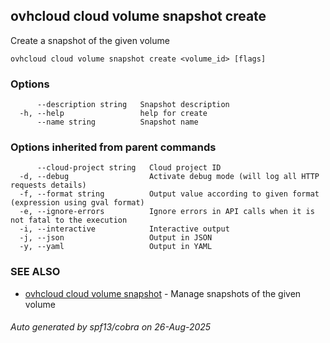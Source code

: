 ## ovhcloud cloud volume snapshot create

Create a snapshot of the given volume

```
ovhcloud cloud volume snapshot create <volume_id> [flags]
```

### Options

```
      --description string   Snapshot description
  -h, --help                 help for create
      --name string          Snapshot name
```

### Options inherited from parent commands

```
      --cloud-project string   Cloud project ID
  -d, --debug                  Activate debug mode (will log all HTTP requests details)
  -f, --format string          Output value according to given format (expression using gval format)
  -e, --ignore-errors          Ignore errors in API calls when it is not fatal to the execution
  -i, --interactive            Interactive output
  -j, --json                   Output in JSON
  -y, --yaml                   Output in YAML
```

### SEE ALSO

* [ovhcloud cloud volume snapshot](ovhcloud_cloud_volume_snapshot.md)	 - Manage snapshots of the given volume

###### Auto generated by spf13/cobra on 26-Aug-2025
